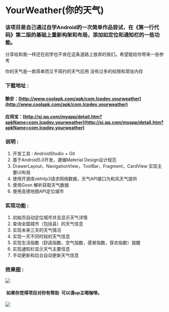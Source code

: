 # YourWeather(你的天气)

### 该项目是自己通过自学Android的一次简单作品尝试，在《第一行代码》第二版的基础上重新构架和布局，添加如定位和通知栏的一些功能。
分享给和我一样还在初学也不肯在这条道路上放弃的我们。希望能给你带来一些参考

你的天气是一款简单而又不简约的天气应用 没有过多的权限和常驻内存<br />

### 下载地址 :
#### 酷安：[http://www.coolapk.com/apk/com.lcpdev.yourweather](http://www.coolapk.com/apk/com.lcpdev.yourweather)<br/>
#### 应用宝：[http://sj.qq.com/myapp/detail.htm?apkName=com.lcpdev.yourweather](http://sj.qq.com/myapp/detail.htm?apkName=com.lcpdev.yourweather)<br />

### 说明 :
1.	开发工具 : AndroidStudio + Git
2.	基于Android5.0开发，遵循Material Design设计规范
3.	DrawerLayout，NavigationView，ToolBar，Fragment，CardView 实现主要UI布局
4.	使用开源库okhttp3请求网络数据，天气API接口为和风天气提供
5.	使用Gosn 解析获取天气数据
6.	使用高德地图API定位城市

### 实现功能 :

1.	初始页自动定位城市并且显示天气详情
2.	查询全国城市（包括县）的天气信息
3.	实现未来三天的天气情况
4.	实现一天不同时段的天气信息
5.	实现生活指数（舒适指数，空气指数，感冒指数，穿衣指数）提醒
6.	实现通知栏显示天气主要信息
7.	手动更新和后台自动更新天气信息

### 效果图 :

![](https://github.com/linchupeng/YourWeather/blob/master/images/detail.png)

####  如果你觉得项目对你有帮助  可以请up主喝咖啡。
![](http://ozxa90mdk.bkt.clouddn.com/linchupeng.png)
